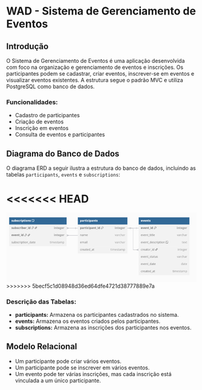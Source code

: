 # WAD - Sistema de Gerenciamento de Eventos

## Introdução
O Sistema de Gerenciamento de Eventos é uma aplicação desenvolvida com foco na organização e gerenciamento de eventos e inscrições. Os participantes podem se cadastrar, criar eventos, inscrever-se em eventos e visualizar eventos existentes. A estrutura segue o padrão MVC e utiliza PostgreSQL como banco de dados.

### Funcionalidades:
- Cadastro de participantes
- Criação de eventos
- Inscrição em eventos
- Consulta de eventos e participantes


## Diagrama do Banco de Dados
O diagrama ERD a seguir ilustra a estrutura do banco de dados, incluindo as tabelas `participants`, `events` e `subscriptions`:

<<<<<<< HEAD
=======
<img src="../assets/dd.png">
>>>>>>> 5becf5c1d08948d36ed64dfe4721d38777889e7a

### Descrição das Tabelas:
- **participants:** Armazena os participantes cadastrados no sistema.
- **events:** Armazena os eventos criados pelos participantes.
- **subscriptions:** Armazena as inscrições dos participantes nos eventos.



## Modelo Relacional
- Um participante pode criar vários eventos.
- Um participante pode se inscrever em vários eventos.
- Um evento pode ter várias inscrições, mas cada inscrição está vinculada a um único participante.
